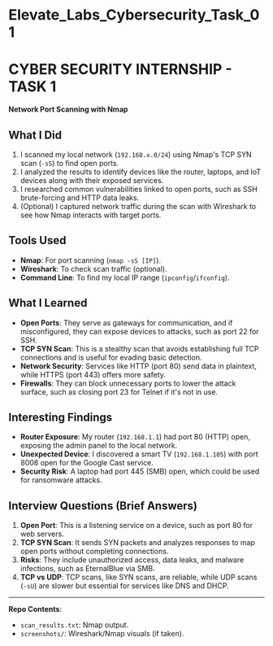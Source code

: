 # Elevate_Labs_Cybersecurity_Task_01
# CYBER SECURITY INTERNSHIP - TASK 1  
**Network Port Scanning with Nmap**  

## What I Did  
1. I scanned my local network (`192.168.x.0/24`) using Nmap's TCP SYN scan (`-sS`) to find open ports.  
2. I analyzed the results to identify devices like the router, laptops, and IoT devices along with their exposed services.  
3. I researched common vulnerabilities linked to open ports, such as SSH brute-forcing and HTTP data leaks.  
4. (Optional) I captured network traffic during the scan with Wireshark to see how Nmap interacts with target ports.  

## Tools Used  
- **Nmap**: For port scanning (`nmap -sS [IP]`).  
- **Wireshark**: To check scan traffic (optional).  
- **Command Line**: To find my local IP range (`ipconfig`/`ifconfig`).  

## What I Learned  
- **Open Ports**: They serve as gateways for communication, and if misconfigured, they can expose devices to attacks, such as port 22 for SSH.  
- **TCP SYN Scan**: This is a stealthy scan that avoids establishing full TCP connections and is useful for evading basic detection.  
- **Network Security**: Services like HTTP (port 80) send data in plaintext, while HTTPS (port 443) offers more safety.  
- **Firewalls**: They can block unnecessary ports to lower the attack surface, such as closing port 23 for Telnet if it's not in use.  

## Interesting Findings  
- **Router Exposure**: My router (`192.168.1.1`) had port 80 (HTTP) open, exposing the admin panel to the local network.  
- **Unexpected Device**: I discovered a smart TV (`192.168.1.105`) with port 8008 open for the Google Cast service.  
- **Security Risk**: A laptop had port 445 (SMB) open, which could be used for ransomware attacks.  

## Interview Questions (Brief Answers)  
1. **Open Port**: This is a listening service on a device, such as port 80 for web servers.  
2. **TCP SYN Scan**: It sends SYN packets and analyzes responses to map open ports without completing connections.  
3. **Risks**: They include unauthorized access, data leaks, and malware infections, such as EternalBlue via SMB.  
4. **TCP vs UDP**: TCP scans, like SYN scans, are reliable, while UDP scans (`-sU`) are slower but essential for services like DNS and DHCP.  

---

**Repo Contents**:  
- `scan_results.txt`: Nmap output.  
- `screenshots/`: Wireshark/Nmap visuals (if taken).  
